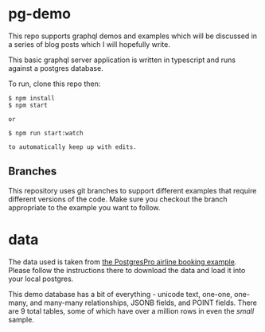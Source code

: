 # pg-demo

This repo supports graphql demos and examples which will be discussed in a series of blog posts
which I will hopefully write.

This basic graphql server application is written in typescript and runs against a postgres database.

To run, clone this repo then:

```
$ npm install
$ npm start

or

$ npm run start:watch

to automatically keep up with edits.
```

## Branches

This repository uses git branches to support different examples that require different versions of the code. Make sure you checkout the branch appropriate to the example you want to follow.

# data

The data used is taken from [the PostgresPro airline booking example](https://postgrespro.com/docs/postgrespro/10/demodb-bookings-installation). Please follow the instructions there to download the data and load it into your local postgres.

This demo database has a bit of everything - unicode text, one-one, one-many, and many-many relationships, JSONB fields, and POINT fields. There are 9 total tables, some of which have over a million rows in even the _small_ sample.

